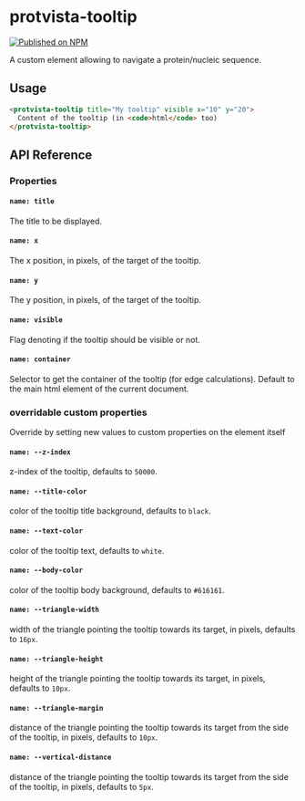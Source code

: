 # protvista-tooltip

[![Published on NPM](https://img.shields.io/npm/v/protvista-tooltip.svg)](https://www.npmjs.com/package/protvista-tooltip)

A custom element allowing to navigate a protein/nucleic sequence.

## Usage

```html
<protvista-tooltip title="My tooltip" visible x="10" y="20">
  Content of the tooltip (in <code>html</code> too)
</protvista-tooltip>
```

## API Reference

### Properties

#### `name: title`

The title to be displayed.

#### `name: x`

The x position, in pixels, of the target of the tooltip.

#### `name: y`

The y position, in pixels, of the target of the tooltip.

#### `name: visible`

Flag denoting if the tooltip should be visible or not.

#### `name: container`

Selector to get the container of the tooltip (for edge calculations). Default to
the main html element of the current document.

### overridable custom properties

Override by setting new values to custom properties on the element itself

#### `name: --z-index`

z-index of the tooltip, defaults to `50000`.

#### `name: --title-color`

color of the tooltip title background, defaults to `black`.

#### `name: --text-color`

color of the tooltip text, defaults to `white`.

#### `name: --body-color`

color of the tooltip body background, defaults to `#616161`.

#### `name: --triangle-width`

width of the triangle pointing the tooltip towards its target, in pixels,
defaults to `16px`.

#### `name: --triangle-height`

height of the triangle pointing the tooltip towards its target, in pixels,
defaults to `10px`.

#### `name: --triangle-margin`

distance of the triangle pointing the tooltip towards its target from the side
of the tooltip, in pixels, defaults to `10px`.

#### `name: --vertical-distance`

distance of the triangle pointing the tooltip towards its target from the side
of the tooltip, in pixels, defaults to `5px`.
